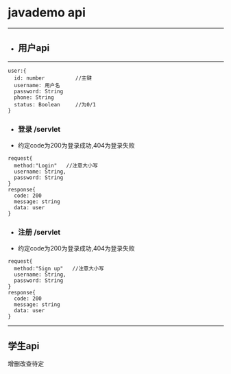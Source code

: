 # javademo api
---
  - ## 用户api
  ---
  ```
  user:{
    id: number          //主键
    username: 用户名
    password: String
    phone: String
    status: Boolean     //为0/1
  }
  ```
  - ### 登录 /servlet
  - 约定code为200为登录成功,404为登录失败
  ```
  request{
    method:"Login"   //注意大小写
    username: String,
    password: String
  }
  response{
    code: 200
    message: string
    data: user
  }
  ```
  - ### 注册 /servlet
  - 约定code为200为登录成功,404为登录失败
  ```
  request{
    method:"Sign up"   //注意大小写
    username: String,
    password: String
  }
  response{
    code: 200
    message: string
    data: user
  }
  ```
  ---
  ## 学生api
  增删改查待定